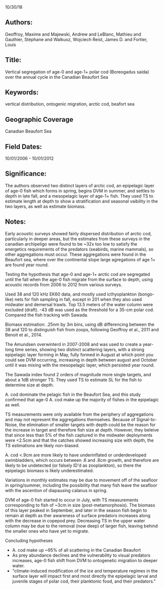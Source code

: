 10/30/18
## Authors:
Geoffroy, Maxime and Majewski, Andrew and LeBlanc, Mathieu and Gauthier, Stéphane and Walkusz, Wojciech  Reist, James D. and Fortier, Louis
## Title:
Vertical segregation of age-0 and age-1+ polar cod (Boreogadus saida) over the annual cycle in the Canadian Beaufort Sea
## Keywords:
vertical distribution, ontogenic migration, arctic cod, beafort sea
## Geographic Coverage
Canadian Beaufort Sea
## Field Dates:
10/01/2006 - 10/01/2012
## Significance:
The authors observed two distinct layers of arctic cod, an epipelagic layer of age-0 fish which forms in spring, begins DVM in summer, and settles to depth in late fall, and a mesopelagic layer of age-1+ fish.  They used TS to estimate length at depth to show a stratification and seasonal vaibility in the two layers, as well as estimate biomass.

## Notes:
Early acoustic surveys showed fairly dispersed distribution of arctic cod, particularly in deeper areas, but the estimates from these surveys in the canadian archipeligo were found to be ~32x too low to satisfy the energetics requirements of the predators (seabirds, marine mammals), so other aggregations must occur.  These aggregations were found in the Beaufort sea, where over the continental slope large agregations of age 1+ are found year round.

Testing the hypothesis that age-0 and age-1+ arctic cod are segregated until the fall when the age-0 fish migrate from the surface to depth, using acoustic records from 2006 to 2012 from various surveys.

Used 38 and 120 kHz EK60 data, and mostly used icthyoplankton (bongo-like) nets for fish sampling in fall, except in 201 when they also used midwater and demersal trawls.
Top 13.5 meters of the water column were excluded (draft).  -43 dB was used as the threshold for a 35-cm polar cod.  Compared the fish tracking with Sawada.

Biomass estimation: .25nm by 3m bins, using dB differencing between the 38 and 120 to distinguish fish from zoops, following Geoffroy et al., 2011 and Benoit et al., 2014.

The Amundsen overwinterd in 2007-2008 and was used to create a year-long time series, showing two distinct scattering layers, with a strong epipelagic layer forming in May, fully formed in August at which point you could see DVM occurring, increasing in depth between august and October until it was mixing with the mesopelagic layer, which persisted year round.

The Sawada index found 2 orders of magnitude more single targets, and about a 1dB stronger TS.  They used TS to estimate SL for the fish to determine size at depth.

A. cod dominate the pelagic fish in the Beaufort Sea, and this study confirmed that age-0 A. cod make up the majority of fishes in the epipelagic as well.  

TS measurements were only available from the periphery of aggregations and may not represent the aggregations themselves.  Because of Signal-to-Noise, the elimination of smaller targets with depth could be the reason for the increase in target and therefore fish size at depth.  However, they beleive that since less than 5% of the fish captured in the midwater deployments were <2.5cm and that the catches showed increasing size with depth, the TS estimations are likely non-biased.

A. cod <.9cm are more likely to have underinflated or underdeveloped swimbladders, which occurs between .6 and .8cm growth, and therefore are likely to be undetected (or falsely ID'd as zooplankton), so there the epipelagic biomass is likely underestimated.

Variations in monthly estimates may be due to movement off of the seafloor in spring/summer, including the possibility that many fish leave the seafloor with the ascention of diapausing calanus in spring.

DVM of age-0 fish started to occur in July, with TS measurements corresponding to fish of ~3cm in size (post-metamorphosis).  The biomass of this layer peaked in September, and later in the season fish begin to remain at depth as ther awareness of surface predators increases along with the decrease in copepod prey.  Decreasing TS in the upper water column may be due to the removal (now deep) of larger fish, leaving behind the smaller ones who have yet to migrate.

Concluding hypotheses
* A. cod make up ~95% of all scattering in the Canadian Beaufort
* As prey abundance declines and the vulnerability to visual predators increases, age-0 fish shift from DVM to ontogenetic migration to deeper water.
* "climate-induced modification of the ice and temperature regimes in the surface layer will impact first and most directly the epipelagic larval and juvenile stages of polar cod, their planktonic food, and their predators."
